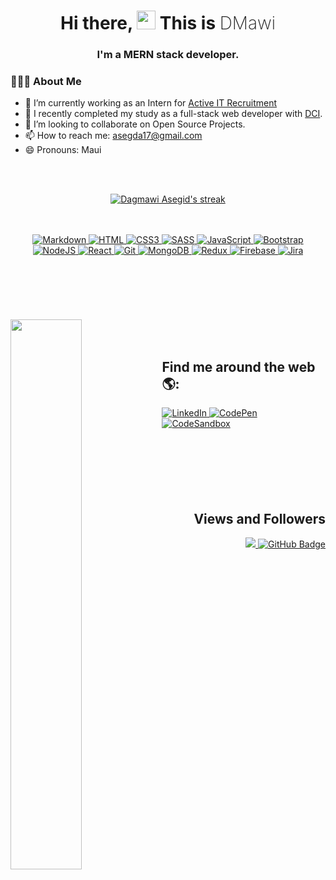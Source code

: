 <h1 align="center" >
    <span>Hi there,</span>
    <img src="https://raw.githubusercontent.com/MartinHeinz/MartinHeinz/master/wave.gif" width="30px"> 
    <span>This is</span> 
    <span style="font-weight: 200">DMawi</span>
</h1>

<h3 align="center" >I'm a MERN stack developer.</h3>

### 🙋🏾‍♂️ About Me

-   🔭 I’m currently working as an Intern for [Active IT Recruitment](https://github.com/Active-IT-Recruitment)
-   🌱 I recently completed my study as a full-stack web developer with [DCI](https://github.com/DigitalCareerInstitute).
-   👯 I’m looking to collaborate on Open Source Projects.
-   📫 How to reach me: asegda17@gmail.com
-   😄 Pronouns: Maui

<br/>
<br/>

<p align="center">
    <a href="https://github.com/DMawi17/github-readme-streak-stats">
        <img title="🔥 Get streak stats for your profile at git.io/streak-stats" 
             alt="Dagmawi Asegid's streak" 
             src="http://github-readme-streak-stats.herokuapp.com?user=DMawi17&theme=neon-dark&hide_border=true&date_format=j%20M%5B%20Y%5D"/>
    </a>
</p>

<br/>
<br/>

<div align="center">
<a href="https://www.markdownguide.org">
        <img src="https://img.shields.io/badge/markdown-%23000000.svg?style=for-the-badge&logo=markdown&logoColor=white" 
             alt="Markdown">
</a>
<a href="https://developer.mozilla.org/de/docs/Web/HTML">
        <img src="https://img.shields.io/badge/html5-%23E34F26.svg?style=for-the-badge&logo=html5&logoColor=white" 
             alt="HTML">
</a>
<a href="https://www.w3.org/Style/CSS/">
        <img src="https://img.shields.io/badge/css3-%231572B6.svg?style=for-the-badge&logo=css3&logoColor=white" 
             alt="CSS3">
</a>
<a href="https://sass-lang.com">
        <img src="https://img.shields.io/badge/SASS-hotpink.svg?style=for-the-badge&logo=SASS&logoColor=white" 
             alt="SASS">
</a>
<a href="https://www.javascript.com">
        <img src="https://img.shields.io/badge/javascript-%23323330.svg?style=for-the-badge&logo=javascript&logoColor=%23F7DF1E" 
             alt="JavaScript">
</a>
<a href="https://getbootstrap.com">
        <img src="https://img.shields.io/badge/bootstrap-%23563D7C.svg?style=for-the-badge&logo=bootstrap&logoColor=white" 
             alt="Bootstrap">
</a>
<a href="https://nodejs.org/en/">
        <img src="https://img.shields.io/badge/node.js-6DA55F?style=for-the-badge&logo=node.js&logoColor=white" 
             alt="NodeJS">
</a>
<a href="https://reactjs.org">
        <img src="https://img.shields.io/badge/react-%2320232a.svg?style=for-the-badge&logo=react&logoColor=%2361DAFB" 
             alt="React">
</a>
<a href="https://git-scm.com">
        <img src="https://img.shields.io/badge/git-%23F05033.svg?style=for-the-badge&logo=git&logoColor=white" 
             alt="Git">
</a>
<a href="https://www.mongodb.com">
        <img src="https://img.shields.io/badge/MongoDB-%234ea94b.svg?style=for-the-badge&logo=mongodb&logoColor=white" 
             alt="MongoDB">
</a>
<a href="https://redux.js.org">
        <img src="https://img.shields.io/badge/redux-%23593d88.svg?style=for-the-badge&logo=redux&logoColor=white" 
             alt="Redux">
</a>
<a href="https://firebase.google.com">
        <img src="https://img.shields.io/badge/firebase-%23039BE5.svg?style=for-the-badge&logo=firebase" 
             alt="Firebase">
</a>
<a href="https://www.atlassian.com/software/jira">
        <img src="https://img.shields.io/badge/jira-%230A0FFF.svg?style=for-the-badge&logo=jira&logoColor=white" 
             alt="Jira">
</a>
</div>

<br/>
<br/>
<br/>
<br/>
<br/>
<br/>

  <img align="left" width="47.5%" src="https://github-readme-stats.vercel.app/api?username=DMawi17&show_icons=true&theme=radical&hide_border=true" />

<br/>
<br/>

## Find me around the web 🌎:


<a href="https://www.linkedin.com/in/dmawi17/">
        <img src="https://img.shields.io/badge/linkedin-%230077B5.svg?style=for-the-badge&logo=linkedin&logoColor=white" 
             alt="LinkedIn">
</a>

<a href="https://codepen.io/dmawi17/pens/public">
        <img src="https://img.shields.io/badge/CodePen-white?style=for-the-badge&logo=codepen&logoColor=black" 
             alt="CodePen">
</a>
<a href="https://codesandbox.io/u/DMawi17">
        <img src="https://img.shields.io/badge/Codesandbox-040404?style=for-the-badge&logo=codesandbox&logoColor=DBDBDB" 
             alt="CodeSandbox">
</a>


<br/>
<br/>
<br/>
<br/>
<br/>
<br/>
<br/>

<h2 align="right">Views and Followers</h2>
<p align="right">
    <a href="https://github.com/Meghna-DAS/github-profile-views-counter">
        <img src="https://komarev.com/ghpvc/?username=SubhamRaoniar28">
    </a>
    <a href="https://github.com/DMawi17?tab=followers">
        <img src="https://img.shields.io/github/followers/DMawi17?label=Followers&style=social" 
             alt="GitHub Badge">
    </a>
</p>

